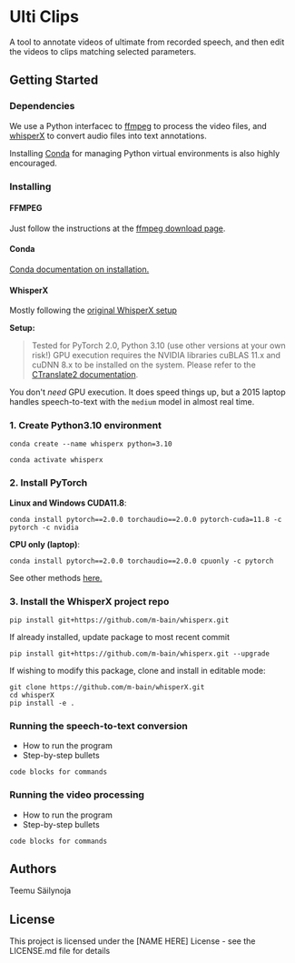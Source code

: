 # Ulti Clips

A tool to annotate videos of ultimate from recorded speech, and then
edit the videos to clips matching selected parameters.

## Getting Started

### Dependencies

We use a Python interfacec to [ffmpeg](https://ffmpeg.org/download.html) to process the video files, and [whisperX](https://github.com/m-bain/whisperX) to convert audio files into text annotations.

Installing [Conda](https://docs.conda.io/en/latest/) for managing Python virtual environments is also highly encouraged.

### Installing

#### FFMPEG

Just follow the instructions at the [ffmpeg download page](https://ffmpeg.org/download.html).

#### Conda

[Conda documentation on installation.](https://conda.io/projects/conda/en/latest/user-guide/install/index.html)

#### WhisperX

Mostly following the [original WhisperX setup](https://github.com/m-bain/whisperX?tab=readme-ov-file#setup-%EF%B8%8F)

**Setup:**
> Tested for PyTorch 2.0, Python 3.10 (use other versions at your own risk!)
> GPU execution requires the NVIDIA libraries cuBLAS 11.x and cuDNN 8.x to be installed on the system. Please refer to the [CTranslate2 documentation](https://opennmt.net/CTranslate2/installation.html).

You don't *need* GPU execution. It does speed things up, but a 2015 laptop handles speech-to-text with the `medium` model in almost real time.

### 1. Create Python3.10 environment

```shell
conda create --name whisperx python=3.10
```

```shell
conda activate whisperx
```

### 2. Install PyTorch

**Linux and Windows CUDA11.8**:

```shell
conda install pytorch==2.0.0 torchaudio==2.0.0 pytorch-cuda=11.8 -c pytorch -c nvidia
```

**CPU only (laptop)**:

```shell
conda install pytorch==2.0.0 torchaudio==2.0.0 cpuonly -c pytorch
```

See other methods [here.](https://pytorch.org/get-started/previous-versions/#v200)

### 3. Install the WhisperX project repo

```shell
pip install git+https://github.com/m-bain/whisperx.git
```

If already installed, update package to most recent commit

```shell
pip install git+https://github.com/m-bain/whisperx.git --upgrade
```

If wishing to modify this package, clone and install in editable mode:

```shell
git clone https://github.com/m-bain/whisperX.git
cd whisperX
pip install -e .
```

### Running the speech-to-text conversion

* How to run the program
* Step-by-step bullets

```
code blocks for commands
```

### Running the video processing

* How to run the program
* Step-by-step bullets

```
code blocks for commands
```
<!---
## Help

Any advise for common problems or issues.
```
command to run if program contains helper info
```
-->

## Authors

Teemu Säilynoja

## License

This project is licensed under the [NAME HERE] License - see the LICENSE.md file for details
<!---
## Acknowledgments

Inspiration, code snippets, etc.
* [awesome-readme](https://github.com/matiassingers/awesome-readme)
* [PurpleBooth](https://gist.github.com/PurpleBooth/109311bb0361f32d87a2)
* [dbader](https://github.com/dbader/readme-template)
* [zenorocha](https://gist.github.com/zenorocha/4526327)
* [fvcproductions](https://gist.github.com/fvcproductions/1bfc2d4aecb01a834b46)
--->
